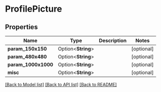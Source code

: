 # ProfilePicture

## Properties

Name | Type | Description | Notes
------------ | ------------- | ------------- | -------------
**param_150x150** | Option<**String**> |  | [optional]
**param_480x480** | Option<**String**> |  | [optional]
**param_1000x1000** | Option<**String**> |  | [optional]
**misc** | Option<**String**> |  | [optional]

[[Back to Model list]](../README.md#documentation-for-models) [[Back to API list]](../README.md#documentation-for-api-endpoints) [[Back to README]](../README.md)


